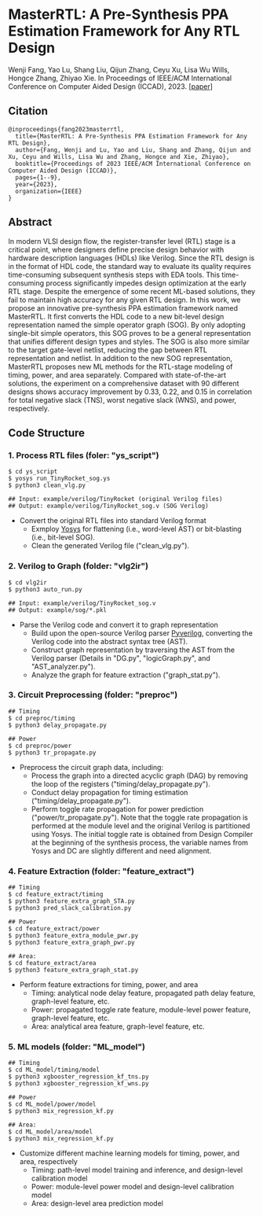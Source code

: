 # MasterRTL: A Pre-Synthesis PPA Estimation Framework for Any RTL Design

Wenji Fang, Yao Lu, Shang Liu, Qijun Zhang, Ceyu Xu, Lisa Wu Wills, Hongce Zhang, Zhiyao Xie. In Proceedings of IEEE/ACM International Conference on Computer Aided Design (ICCAD), 2023. [[paper]](https://ieeexplore.ieee.org/abstract/document/10323951)

## Citation
```
@inproceedings{fang2023masterrtl,
  title={MasterRTL: A Pre-Synthesis PPA Estimation Framework for Any RTL Design},
  author={Fang, Wenji and Lu, Yao and Liu, Shang and Zhang, Qijun and Xu, Ceyu and Wills, Lisa Wu and Zhang, Hongce and Xie, Zhiyao},
  booktitle={Proceedings of 2023 IEEE/ACM International Conference on Computer Aided Design (ICCAD)},
  pages={1--9},
  year={2023},
  organization={IEEE}
}
```


## Abstract

In modern VLSI design flow, the register-transfer level (RTL) stage is a critical point, where designers define precise design behavior with hardware description languages (HDLs) like Verilog. Since the RTL design is in the format of HDL code, the standard way to evaluate its quality requires time-consuming subsequent synthesis steps with EDA tools. This time-consuming process significantly impedes design optimization at the early RTL stage. Despite the emergence of some recent ML-based solutions, they fail to maintain high accuracy for any given RTL design. In this work, we propose an innovative pre-synthesis PPA estimation framework named MasterRTL. It first converts the HDL code to a new bit-level design representation named the simple operator graph (SOG). By only adopting single-bit simple operators, this SOG proves to be a general representation that unifies different design types and styles. The SOG is also more similar to the target gate-level netlist, reducing the gap between RTL representation and netlist. In addition to the new SOG representation, MasterRTL proposes new ML methods for the RTL-stage modeling of timing, power, and area separately. Compared with state-of-the-art solutions, the experiment on a comprehensive dataset with 90 different designs shows accuracy improvement by 0.33, 0.22, and 0.15 in correlation for total negative slack (TNS), worst negative slack (WNS), and power, respectively.

## Code Structure
### 1. Process RTL files (foler: "ys_script")
   ```
   $ cd ys_script
   $ yosys run_TinyRocket_sog.ys
   $ python3 clean_vlg.py
   
   ## Input: example/verilog/TinyRocket (original Verilog files)
   ## Output: example/verilog/TinyRocket_sog.v (SOG Verilog)
   ```
   * Convert the original RTL files into standard Verilog format
      * Exmploy [Yosys](https://github.com/YosysHQ/yosys) for flattening (i.e., word-level AST) or bit-blasting (i.e., bit-level SOG).
      * Clean the generated Verilog file ("clean_vlg.py").
### 2. Verilog to Graph (folder: "vlg2ir")
   ```
   $ cd vlg2ir
   $ python3 auto_run.py
   
   ## Input: example/verilog/TinyRocket_sog.v
   ## Output: example/sog/*.pkl
   ```
   
   * Parse the Verilog code and convert it to graph representation
     * Build upon the open-source Verilog parser [Pyverilog](https://github.com/PyHDI/Pyverilog), converting the Verilog code into the abstract syntax tree (AST).
     * Construct graph representation by traversing the AST from the Verilog parser (Details in "DG.py", "logicGraph.py", and "AST_analyzer.py").
     * Analyze the graph for feature extraction ("graph_stat.py").

### 3. Circuit Preprocessing (folder: "preproc")
   ```
   ## Timing
   $ cd preproc/timing
   $ python3 delay_propagate.py
   
   ## Power
   $ cd preproc/power
   $ python3 tr_propagate.py
   ```

   * Preprocess the circuit graph data, including:
     * Process the graph into a directed acyclic graph (DAG) by removing the loop of the registers ("timing/delay_propagate.py").
     * Conduct delay propagation for timing estimation ("timing/delay_propagate.py").
     * Perform toggle rate propagation for power prediction ("power/tr_propagate.py"). Note that the toggle rate propagation is performed at the module level and the original Verilog is partitioned using Yosys. The initial toggle rate is obtained from Design Compiler at the beginning of the synthesis process, the variable names from Yosys and DC are slightly different and need alignment.
  
### 4. Feature Extraction (folder: "feature_extract")
   ```
   ## Timing
   $ cd feature_extract/timing
   $ python3 feature_extra_graph_STA.py
   $ python3 pred_slack_calibration.py
   
   ## Power
   $ cd feature_extract/power
   $ python3 feature_extra_module_pwr.py
   $ python3 feature_extra_graph_pwr.py
   
   ## Area:
   $ cd feature_extract/area
   $ python3 feature_extra_graph_stat.py
   ```

   * Perform feature extractions for timing, power, and area
     * Timing: analytical node delay feature, propagated path delay feature, graph-level feature, etc. 
     * Power: propagated toggle rate feature, module-level power feature, graph-level feature, etc.
     * Area: analytical area feature, graph-level feature, etc.

    
### 5. ML models (folder: "ML_model")
   ```
   ## Timing
   $ cd ML_model/timing/model
   $ python3 xgbooster_regression_kf_tns.py
   $ python3 xgbooster_regression_kf_wns.py
   
   ## Power
   $ cd ML_model/power/model
   $ python3 mix_regression_kf.py
   
   ## Area:
   $ cd ML_model/area/model
   $ python3 mix_regression_kf.py
   ```
   * Customize different machine learning models for timing, power, and area, respectively
     * Timing: path-level model training and inference, and design-level calibration model
     * Power: module-level power model and design-level calibration model
     * Area: design-level area prediction model
